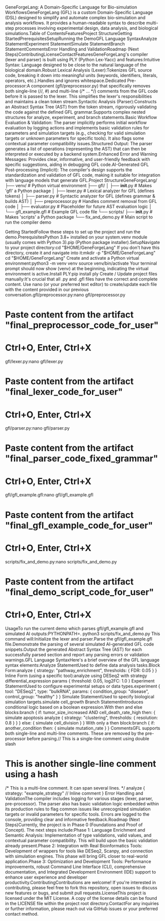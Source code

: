 GeneForgeLang: A Domain-Specific Language for Bio-simulation WorkflowsGeneForgeLang (GFL) is a custom Domain-Specific Language (DSL) designed to simplify and automate complex bio-simulation and analysis workflows. It provides a human-readable syntax to describe multi-step processes involving experimental design, data analysis, and biological simulations.Table of ContentsFeaturesProject StructureGetting StartedPrerequisitesSetupRunning the DemoGFL Language SyntaxAnalyze StatementExperiment StatementSimulate StatementBranch StatementCommentsError Handling and ValidationRoadmap (Next Steps)ContributingLicenseContactFeaturesGeneForgeLang's compiler (lexer and parser) is built using PLY (Python Lex-Yacc) and features:Intuitive Syntax: Language designed to be close to the natural language of the biological domain.Robust Lexical Analysis (Lexer):Tokenizes GFL source code, breaking it down into meaningful units (keywords, identifiers, literals, operators, etc.).Handles and ignores whitespace.Dedicated Pre-processor:A component (gfl/preprocessor.py) that specifically removes both single-line (//, #) and multi-line (/* ... */) comments from the GFL code before it is passed to the lexer. This simplifies the lexer's responsibilities and maintains a clean token stream.Syntactic Analysis (Parser):Constructs an Abstract Syntax Tree (AST) from the token stream, rigorously validating the code against the defined GFL grammar.Supports complex nested structures for analyze, experiment, and branch statements.Basic Workflow Evaluation & Validation: The parser implicitly performs initial workflow evaluation by logging actions and implements basic validation rules for parameters and simulation targets (e.g., checking for valid simulation targets or unknown parameters for specific tools). It also flags some contextual parameter compatibility issues.Structured Output: The parser generates a list of operations (representing the AST) that can then be interpreted or executed by a backend system.Enhanced Error and Warning Messages: Provides clear, informative, and user-friendly feedback with specific suggestions, aiding in debugging GFL code.AI-Generated GFL Post-processing (Implicit): The compiler's design supports the standardization and validation of GFL code, making it suitable for integration with language models that generate GFL.Project StructureGeneForgeLang/
├── venv/                      # Python virtual environment
├── gfl/
│   ├── __init__.py            # Makes 'gfl' a Python package
│   ├── lexer.py               # Lexical analyzer for GFL (defines tokens)
│   ├── parser.py              # Syntactic analyzer for GFL (defines grammar & builds AST)
│   ├── preprocessor.py        # Handles comment removal from GFL code
│   ├── evaluator.py           # Placeholder for future AST evaluation logic
│   └── gfl_example.gfl        # Example GFL code file
└── scripts/
    ├── __init__.py            # Makes 'scripts' a Python package
    └── fix_and_demo.py        # Main script to run the compiler demo

Getting StartedFollow these steps to set up the project and run the demo.PrerequisitesPython 3.8+ installed on your system.venv module (usually comes with Python 3).pip (Python package installer).SetupNavigate to your project directory:cd "$HOME/GeneForgeLang"
If you don't have this directory, create it and navigate into it:mkdir -p "$HOME/GeneForgeLang"
cd "$HOME/GeneForgeLang"
Create and activate a Python virtual environment:python3 -m venv venv
source venv/bin/activate
Your terminal prompt should now show (venv) at the beginning, indicating the virtual environment is active.Install PLY:pip install ply
Create / Update project files manually:It's crucial that all .py and .gfl files have the correct and complete content. Use nano (or your preferred text editor) to create/update each file with the content provided in our previous conversation.gfl/preprocessor.py:nano gfl/preprocessor.py
# Paste content from the artifact "final_preprocessor_code_for_user"
# Ctrl+O, Enter, Ctrl+X
gfl/lexer.py:nano gfl/lexer.py
# Paste content from the artifact "final_lexer_code_for_user"
# Ctrl+O, Enter, Ctrl+X
gfl/parser.py:nano gfl/parser.py
# Paste content from the artifact "final_parser_code_fixed_grammar"
# Ctrl+O, Enter, Ctrl+X
gfl/gfl_example.gfl:nano gfl/gfl_example.gfl
# Paste content from the artifact "final_gfl_example_code_for_user"
# Ctrl+O, Enter, Ctrl+X
scripts/fix_and_demo.py:nano scripts/fix_and_demo.py
# Paste content from the artifact "final_demo_script_code_for_user"
# Ctrl+O, Enter, Ctrl+X
UsageTo run the current demo which parses gfl/gfl_example.gfl and simulated AI outputs:PYTHONPATH=. python3 scripts/fix_and_demo.py
This command will:Initialize the lexer and parser.Parse the gfl/gfl_example.gfl file.Demonstrate the parsing of several simulated AI-generated GFL code snippets.Output the generated Abstract Syntax Tree (AST) for each successfully parsed section and report any parsing errors or validation warnings.GFL Language SyntaxHere's a brief overview of the GFL language syntax elements:Analyze StatementUsed to define data analysis tasks.Block Form:analyze {
    strategy: "pathway_enrichment",
    thresholds: {
        FDR: 0.05
    }
}
Inline Form (using a specific tool):analyze using DESeq2 with strategy differential_expression params {
    threshold: 0.05,
    log2FC: 1.0
}
Experiment StatementUsed to configure experimental setups or data types.experiment {
    tool: "DESeq2",
    type: "bulkRNA",
    params: {
        condition_group: "disease",
        control_group: "healthy"
    }
}
Simulate StatementUsed to specify biological simulation targets.simulate cell_growth
Branch StatementIntroduces conditional logic based on a boolean expression.With then and else blocks:branch {
    if: tumor_size_increased AND cell_death_rate_high
    then: {
        simulate apoptosis
        analyze {
            strategy: "clustering",
            thresholds: {
                resolution: 0.8
            }
        }
    }
    else: {
        simulate cell_division
    }
}
With only a then block:branch {
    if: another_condition
    then: {
        simulate mutation_rate
    }
}
CommentsGFL supports both single-line and multi-line comments. These are removed by the pre-processor before parsing.// This is a single-line comment using double slash
# This is another single-line comment using a hash

/*
This is a multi-line comment.
It can span several lines.
*/
analyze {
    strategy: "example_strategy" // Inline comment
}
Error Handling and ValidationThe compiler includes logging for various stages (lexer, parser, pre-processor). The parser also has basic validation logic embedded within its production rules to flag common issues like unrecognized simulation targets or invalid parameters for specific tools. Errors are logged to the console, providing clear and informative feedback.Roadmap (Next Steps)Currently, the project is in Phase 0 (Foundations and Proof of Concept). The next steps include:Phase 1: Language Enrichment and Semantic Analysis: Implementation of type validations, valid values, and contextual parameter compatibility. This will build upon the basic validation already present.Phase 2: Integration with Real Bioinformatics Tools: Development of wrappers for tools like DESeq2, Scanpy, and connection with simulation engines. This phase will bring GFL closer to real-world application.Phase 3: Optimization and Development Tools: Performance improvements, robust Command Line Interface (CLI), comprehensive documentation, and Integrated Development Environment (IDE) support to enhance user experience and developer productivity.ContributingContributions are welcome! If you're interested in contributing, please feel free to fork this repository, open issues to discuss new features or bugs, and submit pull requests.LicenseThis project is licensed under the MIT License. A copy of the license details can be found in the LICENSE file within the project root directory.ContactFor any inquiries or further information, please reach out via GitHub issues or your preferred contact method.

